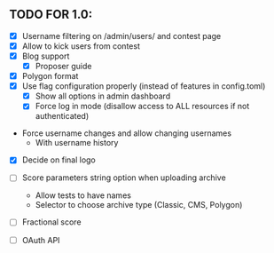TODO FOR 1.0:
---

- [x] Username filtering on /admin/users/ and contest page
- [x] Allow to kick users from contest
- [x] Blog support
    - [x] Proposer guide
- [x] Polygon format
- [x] Use flag configuration properly (instead of features in config.toml)
    - [x] Show all options in admin dashboard
    - [x] Force log in mode (disallow access to ALL resources if not authenticated)
- Force username changes and allow changing usernames
    - With username history
- [x] Decide on final logo
- [ ] Score parameters string option when uploading archive
    - Allow tests to have names
    - Selector to choose archive type (Classic, CMS, Polygon)
- [ ] Fractional score
- [ ] OAuth API

